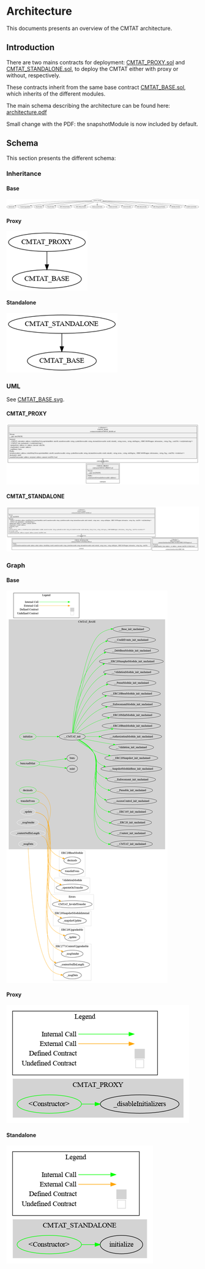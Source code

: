# Architecture

This documents presents an overview of the CMTAT architecture.


## Introduction

There are two mains contracts for deployment:
[CMTAT_PROXY.sol](../../contracts/CMTAT_PROXY.sol) and
[CMTAT_STANDALONE.sol](../../contracts/CMTAT_STANDALONE.sol), to deploy
the CMTAT either with proxy or without, respectively.

These contracts inherit from the same base contract
[CMTAT_BASE.sol](../contracts/modules/CMTAT_BASE.sol), which inherits of
the different modules.

The main schema describing the architecture can be found here: [architecture.pdf](../schema/drawio/architecture.pdf) 

Small change with the PDF: the snapshotModule is now included by default.

## Schema

This section presents the different schema:

### Inheritance

#### Base

![surya_inheritance_CMTAT_BASE.sol](../schema/surya_inheritance/surya_inheritance_CMTAT_BASE.sol.png)


#### Proxy

![surya_inheritance_CMTAT_PROXY.sol](../schema/surya_inheritance/surya_inheritance_CMTAT_PROXY.sol.png)

#### Standalone

![surya_inheritance_CMTAT_STANDALONE.sol](../schema/surya_inheritance/surya_inheritance_CMTAT_STANDALONE.sol.png)

### UML

See [CMTAT_BASE.svg](../schema/sol2uml/CMTAT_BASE.svg).


#### CMTAT_PROXY

![CMTAT_PROXY_d1](../schema/sol2uml/CMTAT_PROXY.svg)

#### CMTAT_STANDALONE

![CMTAT_STANDALONE_d1](../schema/sol2uml/CMTAT_STANDALONE.svg)



### Graph

#### Base

![surya_graph_CMTAT_BASE.sol](../schema/surya_graph/surya_graph_CMTAT_BASE.sol.png)

#### Proxy

![surya_graph_CMTAT_PROXY.sol](../schema/surya_graph/surya_graph_CMTAT_PROXY.sol.png)

#### Standalone

![surya_graph_CMTAT_STANDALONE.sol](../schema/surya_graph/surya_graph_CMTAT_STANDALONE.sol.png)
